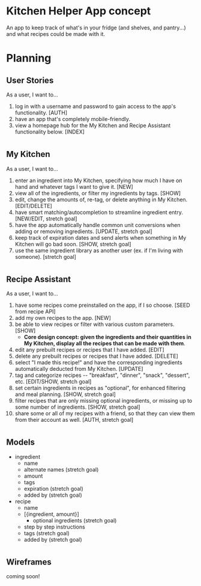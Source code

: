 # Kitchen Helper App concept
An app to keep track of what's in your fridge (and shelves, and pantry...) and what recipes could be made with it.

# Planning
## User Stories
As a user, I want to...
1. log in with a username and password to gain access to the app's functionality. [AUTH]
1. have an app that's completely mobile-friendly.
1. view a homepage hub for the My Kitchen and Recipe Assistant functionality below. [INDEX]
#
## My Kitchen
As a user, I want to...
1. enter an ingredient into My Kitchen, specifying how much I have on hand and whatever tags I want to give it. [NEW]
1. view all of the ingredients, or filter my ingredients by tags. [SHOW]
1. edit, change the amounts of, re-tag, or delete anything in My Kitchen. [EDIT/DELETE]
1. have smart matching/autocompletion to streamline ingredient entry. [NEW/EDIT, stretch goal]
1. have the app automatically handle common unit conversions when adding or removing ingredients. [UPDATE, stretch goal]
1. keep track of expiration dates and send alerts when something in My Kitchen will go bad soon. [SHOW, stretch goal]
1. use the same ingredient library as another user (ex. if I'm living with someone). [stretch goal]
#
## Recipe Assistant
As a user, I want to...
1. have some recipes come preinstalled on the app, if I so choose. [SEED from recipe API]
1. add my own recipes to the app. [NEW]
1. be able to view recipes or filter with various custom parameters. [SHOW]
    - **Core design concept: given the ingredients and their quantities in My Kitchen, display all the recipes that can be made with them**.
1. edit any prebuilt recipes or recipes that I have added. [EDIT]
1. delete any prebuilt recipes or recipes that I have added. [DELETE]
1. select "I made this recipe!" and have the corresponding ingredients automatically deducted from My Kitchen. [UPDATE]
1. tag and categorize recipes -- "breakfast", "dinner", "snack", "dessert", etc. [EDIT/SHOW, stretch goal]
1. set certain ingredients in recipes as "optional", for enhanced filtering and meal planning. [SHOW, stretch goal]
1. filter recipes that are only missing optional ingredients, or missing up to some number of ingredients. [SHOW, stretch goal]
1. share some or all of my recipes with a friend, so that they can view them from their account as well. [AUTH, stretch goal]
#
## Models
- ingredient
  - name
  - alternate names (stretch goal)
  - amount
  - tags
  - expiration (stretch goal)
  - added by (stretch goal)
- recipe
  - name
  - [{ingredient, amount}]
    - optional ingredients (stretch goal)
  - step by step instructions
  - tags (stretch goal)
  - added by (stretch goal)
#
## Wireframes
coming soon!